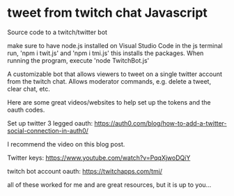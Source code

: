 # tweet from twitch chat Javascript
Source code to a twitch/twitter bot

make sure to have node.js installed on Visual Studio Code
in the js terminal run, 'npm i twit.js' and 'npm i tmi.js' this installs the packages. When running the program, execute 'node TwitchBot.js'

A customizable bot that allows viewers to tweet on a single twitter account from the twitch chat.  Allows moderator commands, e.g. delete a tweet, clear chat, etc. 


Here are some great videos/websites to help set up the tokens and the oauth codes.

Set up twitter 3 legged oauth: https://auth0.com/blog/how-to-add-a-twitter-social-connection-in-auth0/

I recommend the video on this blog post.

Twitter keys: https://www.youtube.com/watch?v=PqqXjwoDQiY

twitch bot account oauth: https://twitchapps.com/tmi/

all of these worked for me and are great resources, but it is up to you...
